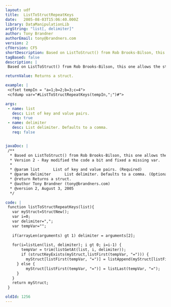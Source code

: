 ```yaml
---
layout: udf
title:  ListToStructRepeatKeys
date:   2005-08-03T15:06:40.000Z
library: DataManipulationLib
argString: "list[, delimiter]"
author: Tony Brandner
authorEmail: tony@brandners.com
version: 2
cfVersion: CF5
shortDescription: Based on ListToStruct() from Rob Brooks-Bilson, this one allows the structure key to be repeated and the value added to a list.
tagBased: false
description: |
 Based on ListToStruct() from Rob Brooks-Bilson, this one allows the structure key to be repeated. In the case of multiple values for a particular key, a comma-delimited list is created. Useful for parsing strings such as LDAP DNs, which may contain multiple values for a single key.

returnValue: Returns a struct.

example: |
 <cfset tempIn = "a=1;b=2;b=3;c=4">
 <cfdump var="#ListToStructRepeatKeys(tempIn,";")#">

args:
 - name: list
   desc: List of key and value pairs.
   req: true
 - name: delimiter
   desc: List delimiter. Defaults to a comma.
   req: false


javaDoc: |
 /**
  * Based on ListToStruct() from Rob Brooks-Bilson, this one allows the structure key to be repeated and the value added to a list.
  * Version 2 - Ray modified the code a bit and fixed a missing var.
  * 
  * @param list      List of key and value pairs. (Required)
  * @param delimiter      List delimiter. Defaults to a comma. (Optional)
  * @return Returns a struct. 
  * @author Tony Brandner (tony@brandners.com) 
  * @version 2, August 3, 2005 
  */

code: |
 function listToStructRepeatKeys(list){
   var myStruct=StructNew();
   var i=0;
   var delimiter=",";
   var tempVar="";
 
   if(arrayLen(arguments) gt 1) delimiter = arguments[2];
 
   for(i=listLen(list, delimiter); i gt 0; i=i-1) {
       tempVar = trim(listGetAt(list, i, delimiter));
       if (structKeyExists(myStruct,listFirst(tempVar, "="))) {
         myStruct[listFirst(tempVar, "=")] = listAppend(myStruct[listFirst(tempVar, "=")],listLast(tempVar, "="));
     } else {
         myStruct[listFirst(tempVar, "=")] = listLast(tempVar, "=");
     }
   }
   return myStruct;
 }

oldId: 1256
---
```


